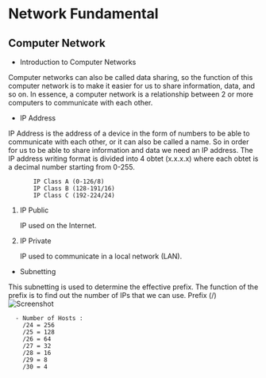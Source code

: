 # Network Fundamental

## Computer Network
- Introduction to Computer Networks

Computer networks can also be called data sharing, so the function of this computer network is to make it easier for us to share information, data, and so on. In essence, a computer network is a relationship between 2 or more computers to communicate with each other.

- IP Address

IP Address is the address of a device in the form of numbers to be able to communicate with each other, or it can also be called a name. So in order for us to be able to share information and data we need an IP address. The IP address writing format is divided into 4 obtet (x.x.x.x) where each obtet is a decimal number starting from 0-255.

           IP Class A (0-126/8)
           IP Class B (128-191/16)
           IP Class C (192-224/24)

1. IP Public

      IP used on the Internet.

2. IP Private

      IP used to communicate in a local network (LAN).

- Subnetting

This subnetting is used to determine the effective prefix. The function of the prefix is to find out the number of IPs that we can use. Prefix (/)
![Screenshot](https://user-images.githubusercontent.com/121589476/214266626-822f3394-84ac-4b14-8e79-eee014eb4daa.jpeg)

      - Number of Hosts :
        /24 = 256
        /25 = 128
        /26 = 64
        /27 = 32
        /28 = 16
        /29 = 8
        /30 = 4
